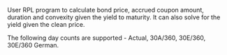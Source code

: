 User RPL program to calculate bond price, accrued coupon amount, duration and convexity given the yield to maturity.
It can also solve for the yield given the clean price.

The following day counts are supported - Actual, 30A/360, 30E/360, 30E/360 German.
